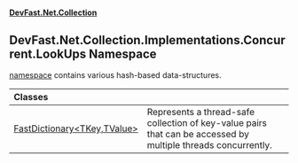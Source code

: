 #### [DevFast.Net.Collection](index.md 'index')

## DevFast.Net.Collection.Implementations.Concurrent.LookUps Namespace

[namespace](https://docs.microsoft.com/en-us/dotnet/csharp/language-reference/keywords/namespace 'https://docs.microsoft.com/en-us/dotnet/csharp/language-reference/keywords/namespace') contains various hash-based data-structures.

| Classes | |
| :--- | :--- |
| [FastDictionary&lt;TKey,TValue&gt;](DevFast.Net.Collection.Implementations.Concurrent.LookUps.FastDictionary_TKey,TValue_.md 'DevFast.Net.Collection.Implementations.Concurrent.LookUps.FastDictionary<TKey,TValue>') | Represents a thread-safe collection of key-value pairs that can be accessed by multiple threads concurrently. |
